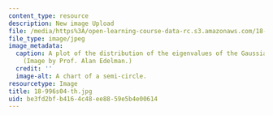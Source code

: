 ```yaml
---
content_type: resource
description: New image Upload
file: /media/https%3A/open-learning-course-data-rc.s3.amazonaws.com/18-996-random-matrix-theory-and-its-applications-spring-2004/be3fd2bfb4164c48ee8859e5b4e00614_18-996s04-th.jpg
file_type: image/jpeg
image_metadata:
  caption: A plot of the distribution of the eigenvalues of the Gaussian Unitary Ensemble.
    (Image by Prof. Alan Edelman.)
  credit: ''
  image-alt: A chart of a semi-circle.
resourcetype: Image
title: 18-996s04-th.jpg
uid: be3fd2bf-b416-4c48-ee88-59e5b4e00614
---
```

